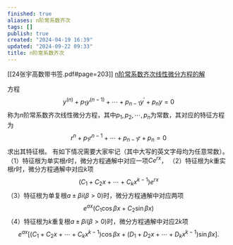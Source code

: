 ```yaml
---
finished: true
aliases: n阶常系数齐次
tags: []
publish: true
created: "2024-04-19 16:39"
updated: "2024-09-22 09:33"
title: n阶常系数齐次
---
```

[[24张宇高数带书签.pdf#page=203]]
[n阶常系数齐次线性微分方程的解](obsidian://bookmaster?type=open-book&bid=YtkKDToqywQHISXn&aid=7a1d6871-f8da-d318-ecc6-0a1202e9fbde&page=203)

方程
$$y^{(n)}+p_1y^{(n-1)}+\cdots+p_{n-1}y^{\prime}+p_{n}y=0$$
称为$n$阶常系数齐次线性微分方程，其中$p_1,p_2,\cdots,p_n$为常数，其对应的特征方程为
$$r^n+p_1r^{n-1}+\cdots+p_{n-1}r+p_n=0$$
求出其特征根。
有如下情况需要大家牢记（其中大写的英文字母均为任意常数）。
（1）特征根为单实根$r$时，微分方程通解中对应一项$Ce^{rx}$，
（2）特征根为$k$重实根$r$时，微分方程通解中对应$k$项
$$(C_1+C_2x+\cdots+C_kx^{k-1})e^{rx}$$
（3）特征根为单复根$a\pm\beta i(\beta>0)$时，微分方程通解中对应两项
$$e^{ax}(C_1\cos\beta x+C_2\sin\beta x)$$
（4）特征根为$k$重复根$a\pm\beta i(\beta>0)$时，微分方程通解中对应$2k$项
$$e^{ax}[(C_{1}+C_{2}x+\cdots+C_{k}x^{k-1})\cos\beta x+(D_{1}+D_{2}x+\cdots+D_{k}x^{k-1})\sin\beta x].$$